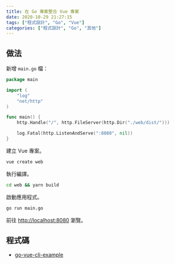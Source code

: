 ```yaml
---
title: 在 Go 專案整合 Vue 專案
date: 2020-10-29 21:27:15
tags: ["程式設計", "Go", "Vue"]
categories: ["程式設計", "Go", "其他"]
---
```


## 做法

新增 `main.go` 檔：

```go
package main

import (
	"log"
	"net/http"
)

func main() {
	http.Handle("/", http.FileServer(http.Dir("./web/dist/")))

	log.Fatal(http.ListenAndServe(":8080", nil))
}
```

建立 Vue 專案。

```bash
vue create web
```

執行編譯。

```bash
cd web && yarn build
```

啟動應用程式。

```bash
go run main.go
```

前往 <http://localhost:8080> 瀏覽。

## 程式碼

- [go-vue-cli-example](https://github.com/memochou1993/go-vue-cli-example)
